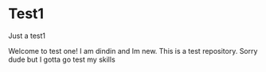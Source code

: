 # Test1
Just a test1

Welcome to test one!
I am dindin and Im new.
This is a test repository.
Sorry dude but I gotta go test my skills
